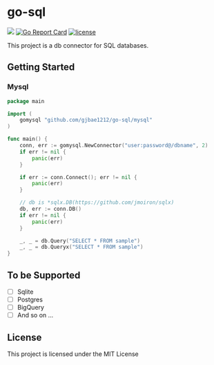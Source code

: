 # go-sql
<p align="left">
<a href="https://hits.seeyoufarm.com"/><img src="https://hits.seeyoufarm.com/api/count/incr/badge.svg?url=https%3A%2F%2Fgithub.com%2Fgjbae1212%2Fgo-sql"/></a>
<a href="https://goreportcard.com/badge/github.com/gjbae1212/go-sql"><img src="https://goreportcard.com/badge/github.com/gjbae1212/go-sql" alt="Go Report Card"/></a>
<a href="/LICENSE"><img src="https://img.shields.io/badge/license-MIT-GREEN.svg" alt="license" /></a> 
</p>
This project is a db connector for SQL databases.

## Getting Started
### Mysql
```go
package main

import (
	gomysql "github.com/gjbae1212/go-sql/mysql"
)

func main() {
	conn, err := gomysql.NewConnector("user:password@/dbname", 2)
	if err != nil {
		panic(err)
	}

	if err := conn.Connect(); err != nil {
		panic(err)
	}

	// db is *sqlx.DB(https://github.com/jmoiron/sqlx)
	db, err := conn.DB()
	if err != nil {
		panic(err)
	}

	_, _ = db.Query("SELECT * FROM sample")
	_, _ = db.Queryx("SELECT * FROM sample")
}
```

## To be Supported
- [ ] Sqlite
- [ ] Postgres
- [ ] BigQuery
- [ ] And so on ... 

## License
This project is licensed under the MIT License

